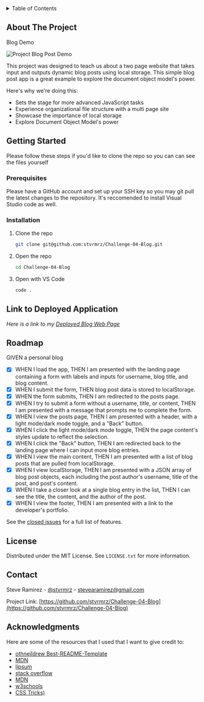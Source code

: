 <!-- TABLE OF CONTENTS -->
<details>
  <summary>Table of Contents</summary>
  <ol>
    <li>
      <a href="#about-the-project">About The Project</a>
    </li>
    <li>
      <a href="#getting-started">Getting Started</a>
      <ul>
        <li><a href="#prerequisites">Prerequisites</a></li>
        <li><a href="#installation">Installation</a></li>
      </ul>
    </li>
    <li><a href="#link-to-deployed-application">Link to Deployed Application</a></li>
    <li><a href="#license">License</a></li>
    <li><a href="#contact">Contact</a></li>
    <li><a href="#acknowledgments">Acknowledgments</a></li>
  </ol>
</details>

<!-- ABOUT THE PROJECT -->
## About The Project
Blog Demo

![Project Blog Post Demo](/assets/blogPostDemo.gif)


This project was designed to teach us about a two page website that takes input and outputs dynamic blog posts using local storage. This simple blog post app is a great example to explore the document object model's power.

Here's why we're doing this:
* Sets the stage for more advanced JavaScript tasks
* Experience organizational file structure with a multi page site
* Showcase the importance of local storage
* Explore Document Object Model's power


<!-- GETTING STARTED -->
## Getting Started

Please follow these steps if you'd like to clone the repo so you can can see the files yourself

### Prerequisites

Please have a GitHub account and set up your SSH key so you may git pull the latest changes to the repository. It's
reccomended to install Visual Studio code as well.

### Installation

1. Clone the repo
   ```sh
   git clone git@github.com:stvrmrz/Challenge-04-Blog.git
   ```
3. Open the repo 
   ```sh
   cd Challenge-04-Blog
   ```
4. Open with VS Code
   ```sh
   code .
   ```

<!-- USAGE EXAMPLES -->
## Link to Deployed Application

_Here is a link to my [Deployed Blog Web Page](https://stvrmrz.github.io/Challenge-04-Blog/)_

<!-- ROADMAP -->
## Roadmap

GIVEN a personal blog
- [x] WHEN I load the app,
      THEN I am presented with the landing page containing a form with labels and inputs for username, blog title, and blog content.
- [x] WHEN I submit the form,
      THEN blog post data is stored to localStorage.
- [x] WHEN the form submits,
      THEN I am redirected to the posts page.
- [x] WHEN I try to submit a form without a username, title, or content,
      THEN I am presented with a message that prompts me to complete the form.
- [x] WHEN I view the posts page,
      THEN I am presented with a header, with a light mode/dark mode toggle, and a "Back" button.
- [x] WHEN I click the light mode/dark mode toggle,
      THEN the page content's styles update to reflect the selection.
- [x] WHEN I click the "Back" button,
      THEN I am redirected back to the landing page where I can input more blog entries.
- [x] WHEN I view the main content,
      THEN I am presented with a list of blog posts that are pulled from localStorage.
- [x] WHEN I view localStorage,
      THEN I am presented with a JSON array of blog post objects, each including the post author's username, title of the post, and post's content.
- [x] WHEN I take a closer look at a single blog entry in the list,
      THEN I can see the title, the content, and the author of the post.
- [x] WHEN I view the footer,
      THEN I am presented with a link to the developer's portfolio.

See the [closed issues](https://github.com/stvrmrz/Challenge-04-Blog/issues/1) for a full list of features.

<!-- LICENSE -->
## License

Distributed under the MIT License. See `LICENSE.txt` for more information.

<!-- CONTACT -->
## Contact

Steve Ramirez - [@stvrmrz](https://twitter.com/stvrmrz) - stevearamirez@gmail.com

Project Link: [https://github.com/stvrmrz/Challenge-04-Blog](https://github.com/stvrmrz/Challenge-04-Blog)

<!-- ACKNOWLEDGMENTS -->
## Acknowledgments

Here are some of the resources that I used that I want to give credit to:

* [othneildrew Best-README-Template](https://github.com/othneildrew/Best-README-Template)
* [MDN](https://developer.mozilla.org/en-US/docs/Web/API/Document_Object_Model)
* [lipsum](https://www.lipsum.com/)
* [stack overflow](https://stackoverflow.com/questions/5392882/why-is-chrome-showing-a-please-fill-out-this-field-tooltip-on-empty-fields)
* [MDN](https://developer.mozilla.org/en-US/docs/Web/JavaScript/Reference/Global_Objects/JSON/stringify)
* [w3schools](https://www.w3schools.com/jsref/prop_win_localstorage.asp)
* [CSS Tricks)](https://css-tricks.com/dark-modes-with-css/)
